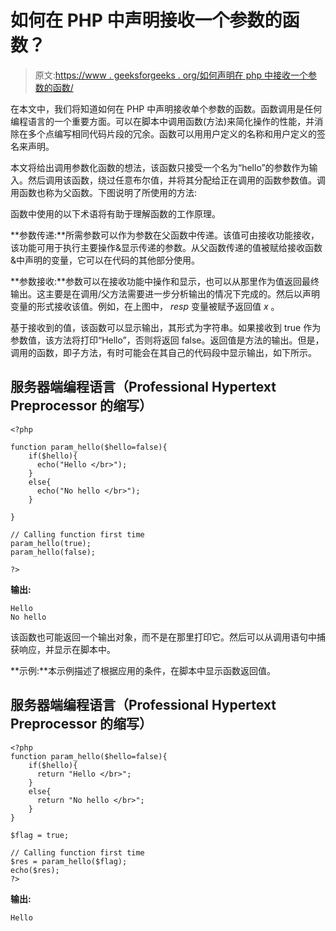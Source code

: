 # 如何在 PHP 中声明接收一个参数的函数？

> 原文:[https://www . geeksforgeeks . org/如何声明在 php 中接收一个参数的函数/](https://www.geeksforgeeks.org/how-to-declare-a-function-that-receives-one-parameter-in-php/)

在本文中，我们将知道如何在 PHP 中声明接收单个参数的函数。函数调用是任何编程语言的一个重要方面。可以在脚本中调用函数(方法)来简化操作的性能，并消除在多个点编写相同代码片段的冗余。函数可以用用户定义的名称和用户定义的签名来声明。

本文将给出调用参数化函数的想法，该函数只接受一个名为“hello”的参数作为输入。然后调用该函数，绕过任意布尔值，并将其分配给正在调用的函数参数值。调用函数也称为父函数。下图说明了所使用的方法:

函数中使用的以下术语将有助于理解函数的工作原理。

**参数传递:**所需参数可以作为参数在父函数中传递。该值可由接收功能接收，该功能可用于执行主要操作&显示传递的参数。从父函数传递的值被赋给接收函数&中声明的变量，它可以在代码的其他部分使用。

**参数接收:**参数可以在接收功能中操作和显示，也可以从那里作为值返回最终输出。这主要是在调用/父方法需要进一步分析输出的情况下完成的。然后以声明变量的形式接收该值。例如，在上图中， *resp* 变量被赋予返回值 *x* 。

基于接收到的值，该函数可以显示输出，其形式为字符串。如果接收到 true 作为参数值，该方法将打印“Hello”，否则将返回 false。返回值是方法的输出。但是，调用的函数，即子方法，有时可能会在其自己的代码段中显示输出，如下所示。

## 服务器端编程语言（Professional Hypertext Preprocessor 的缩写）

```
<?php

function param_hello($hello=false){
    if($hello){
      echo("Hello </br>");
    }
    else{
      echo("No hello </br>");
    }

}

// Calling function first time
param_hello(true);
param_hello(false);

?>
```

**输出:**

```
Hello
No hello
```

该函数也可能返回一个输出对象，而不是在那里打印它。然后可以从调用语句中捕获响应，并显示在脚本中。

**示例:**本示例描述了根据应用的条件，在脚本中显示函数返回值。

## 服务器端编程语言（Professional Hypertext Preprocessor 的缩写）

```
<?php
function param_hello($hello=false){
    if($hello){
      return "Hello </br>";
    }
    else{
      return "No hello </br>";
    }
}

$flag = true;

// Calling function first time
$res = param_hello($flag);
echo($res);
?>
```

**输出:**

```
Hello
```